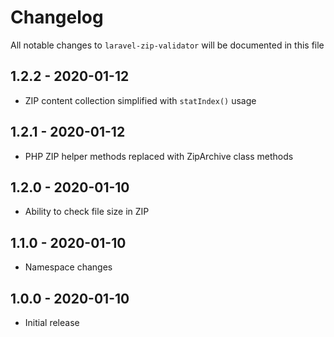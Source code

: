 # Changelog

All notable changes to `laravel-zip-validator` will be documented in this file

## 1.2.2 - 2020-01-12

- ZIP content collection simplified with `statIndex()` usage

## 1.2.1 - 2020-01-12

- PHP ZIP helper methods replaced with ZipArchive class methods

## 1.2.0 - 2020-01-10

- Ability to check file size in ZIP

## 1.1.0 - 2020-01-10

- Namespace changes

## 1.0.0 - 2020-01-10

- Initial release
